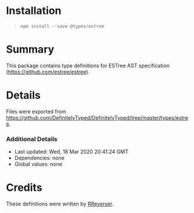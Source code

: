 # Installation
> `npm install --save @types/estree`

# Summary
This package contains type definitions for ESTree AST specification (https://github.com/estree/estree).

# Details
Files were exported from https://github.com/DefinitelyTyped/DefinitelyTyped/tree/master/types/estree.

### Additional Details
 * Last updated: Wed, 18 Mar 2020 20:41:24 GMT
 * Dependencies: none
 * Global values: none

# Credits
These definitions were written by [RReverser](https://github.com/RReverser).
